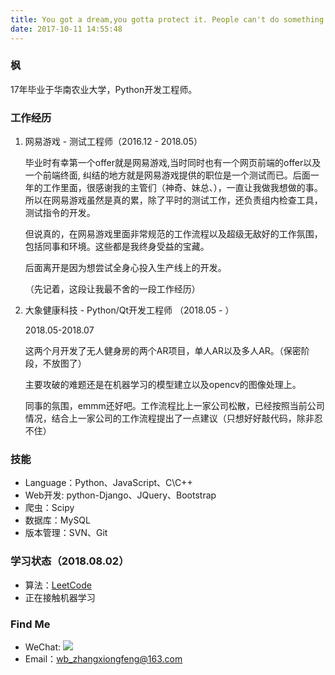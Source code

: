 ```yaml
---
title: You got a dream,you gotta protect it. People can't do something themselves,they wanna tell you you can't do it. If you want something,go get it!
date: 2017-10-11 14:55:48
---
```


### 枫
17年毕业于华南农业大学，Python开发工程师。


### 工作经历

1. 网易游戏 - 测试工程师（2016.12 - 2018.05）
    
    毕业时有幸第一个offer就是网易游戏,当时同时也有一个网页前端的offer以及一个前端终面, 纠结的地方就是网易游戏提供的职位是一个测试而已。后面一年的工作里面，很感谢我的主管们（神奇、妹总、），一直让我做我想做的事。所以在网易游戏虽然是真的累，除了平时的测试工作，还负责组内检查工具，测试指令的开发。
    
    但说真的，在网易游戏里面非常规范的工作流程以及超级无敌好的工作氛围，包括同事和环境。这些都是我终身受益的宝藏。

    后面离开是因为想尝试全身心投入生产线上的开发。
    
    （先记着，这段让我最不舍的一段工作经历）


1. 大象健康科技 - Python/Qt开发工程师 （2018.05 - ） 
    
    2018.05-2018.07
        
    这两个月开发了无人健身房的两个AR项目，单人AR以及多人AR。（保密阶段，不放图了）
    
    主要攻破的难题还是在机器学习的模型建立以及opencv的图像处理上。

    同事的氛围，emmm还好吧。工作流程比上一家公司松散，已经按照当前公司情况，结合上一家公司的工作流程提出了一点建议（只想好好敲代码，除非忍不住）
    
        
### 技能
- Language：Python、JavaScript、C\C++
- Web开发: python-Django、JQuery、Bootstrap
- 爬虫：Scipy
- 数据库：MySQL
- 版本管理：SVN、Git

### 学习状态（2018.08.02）
- 算法：[LeetCode](https://leetcode-cn.com/alerta/)
- 正在接触机器学习


### Find Me
- WeChat: <img src="https://i.loli.net/2018/08/03/5b6477d1b199a.jpg">
- Email：wb_zhangxiongfeng@163.com


    